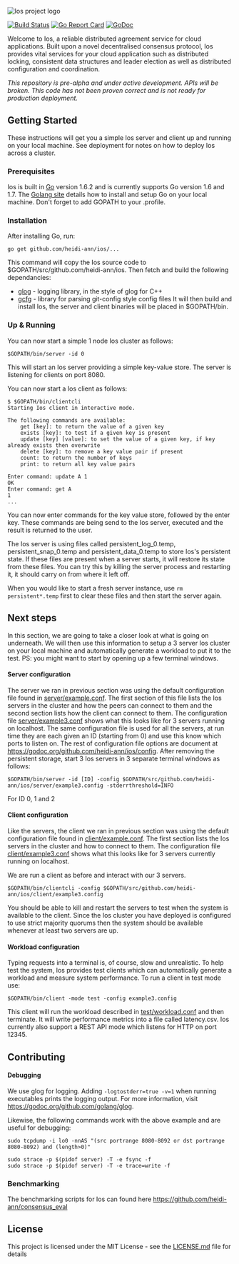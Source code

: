 ![Ios project logo](../master/misc/logo.png?raw=true)


[![Build Status](https://travis-ci.org/heidi-ann/ios.svg?branch=master)](https://travis-ci.org/heidi-ann/ios)
[![Go Report Card](https://goreportcard.com/badge/github.com/heidi-ann/ios)](https://goreportcard.com/report/github.com/heidi-ann/ios)
[![GoDoc](https://godoc.org/github.com/heidi-ann/ios?status.svg)](https://godoc.org/github.com/heidi-ann/ios)

Welcome to Ios, a reliable distributed agreement service for cloud applications. Built upon a novel decentralised consensus protocol, Ios provides vital services for your cloud application such as distributed locking, consistent data structures and leader election as well as distributed configuration and coordination.

*This repository is pre-alpha and under active development. APIs will be broken. This code has not been proven correct and is not ready for production deployment.*

## Getting Started
These instructions will get you a simple Ios server and client up and running on your local machine. See deployment for notes on how to deploy Ios across a cluster.

### Prerequisites
Ios is built in [Go](https://golang.org/) version 1.6.2 and is currently supports Go version 1.6 and 1.7. The [Golang site](https://golang.org/) details how to install and setup Go on your local machine. Don't forget to add GOPATH to your .profile.

### Installation
After installing Go, run:
```
go get github.com/heidi-ann/ios/...
```
This command will copy the Ios source code to $GOPATH/src/github.com/heidi-ann/ios. Then fetch and build the following dependancies:
* [glog](github.com/golang/glog) - logging library, in the style of glog for C++
* [gcfg](gopkg.in/gcfg.v1) - library for parsing git-config style config files
It will then build and install Ios, the server and client binaries will be placed in $GOPATH/bin.

### Up & Running
You can now start a simple 1 node Ios cluster as follows:
```
$GOPATH/bin/server -id 0
```
This will start an Ios server providing a simple key-value store. The server is listening for clients on port 8080.

You can now start a Ios client as follows:
```
$ $GOPATH/bin/clientcli
Starting Ios client in interactive mode.

The following commands are available:
	get [key]: to return the value of a given key
	exists [key]: to test if a given key is present
	update [key] [value]: to set the value of a given key, if key already exists then overwrite
	delete [key]: to remove a key value pair if present
	count: to return the number of keys
	print: to return all key value pairs

Enter command: update A 1
OK
Enter command: get A
1
...
```
You can now enter commands for the key value store, followed by the enter key. These commands are being send to the Ios server, executed and the result is returned to the user.

The Ios server is using files called persistent_log_0.temp, persistent_snap_0.temp and persistent_data_0.temp to store Ios's persistent state. If these files are present when a server starts, it will restore its state from these files. You can try this by killing the server process and restarting it, it should carry on from where it left off.

When you would like to start a fresh server instance, use ``rm persistent*.temp`` first to clear these files and then start the server again.

## Next steps

In this section, we are going to take a closer look at what is going on underneath. We will then use this information to setup a 3 server Ios cluster on your local machine and automatically generate a workload to put it to the test. PS: you might want to start by opening up a few terminal windows.

#### Server configuration
The server we ran in previous section was using the default configuration file found in [server/example.conf](server/example.conf). The first section of this file lists the Ios servers in the cluster and how the peers can connect to them and the second section lists how the client can connect to them. The configuration file [server/example3.conf](server/example3.conf) shows what this looks like for 3 servers running on localhost. The same configuration file is used for all the servers, at run time they are each given an ID (starting from 0) and use this know which ports to listen on. The rest of configuration file options are document at https://godoc.org/github.com/heidi-ann/ios/config. After removing the persistent storage, start 3 Ios servers in 3 separate terminal windows as follows:

```
$GOPATH/bin/server -id [ID] -config $GOPATH/src/github.com/heidi-ann/ios/server/example3.config -stderrthreshold=INFO
```
For ID 0, 1 and 2

#### Client configuration

Like the servers, the client we ran in previous section was using the default configuration file found in [client/example.conf](client/example.conf). The first section lists the Ios servers in the cluster and how to connect to them. The configuration file [client/example3.conf](client/example3.conf) shows what this looks like for 3 servers currently running on localhost.

We are run a client as before and interact with our 3 servers.
```
$GOPATH/bin/clientcli -config $GOPATH/src/github.com/heidi-ann/ios/client/example3.config
```

You should be able to kill and restart the servers to test when the system is available to the client. Since the Ios cluster you have deployed is configured to use strict majority quorums then the system should be available whenever at least two servers are up.

#### Workload configuration

Typing requests into a terminal is, of course, slow and unrealistic. To help test the system, Ios provides test clients which can automatically generate a workload and measure system performance. To run a client in test mode use:
```
$GOPATH/bin/client -mode test -config example3.config
```
This client will run the workload described in [test/workload.conf](test/workload.conf) and then terminate. It will write performance metrics into a file called latency.csv. Ios currently also support a REST API mode which listens for HTTP on port 12345.

## Contributing

#### Debugging

We use glog for logging. Adding `-logtostderr=true -v=1` when running executables prints the logging output. For more information, visit https://godoc.org/github.com/golang/glog.

Likewise, the following commands work with the above example and are useful for debugging:
```
sudo tcpdump -i lo0 -nnAS "(src portrange 8080-8092 or dst portrange 8080-8092) and (length>0)"
```
```
sudo strace -p $(pidof server) -T -e fsync -f
sudo strace -p $(pidof server) -T -e trace=write -f
```

### Benchmarking

The benchmarking scripts for Ios can found here https://github.com/heidi-ann/consensus_eval

## License

This project is licensed under the MIT License - see the [LICENSE.md](LICENSE.md) file for details
